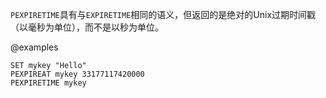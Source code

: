`PEXPIRETIME`具有与`EXPIRETIME`相同的语义，但返回的是绝对的Unix过期时间戳（以毫秒为单位），而不是以秒为单位。

@examples

```cli
SET mykey "Hello"
PEXPIREAT mykey 33177117420000
PEXPIRETIME mykey
```
